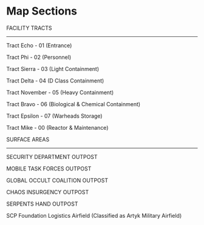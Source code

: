 # Map Sections

FACILITY TRACTS
_______________________________________

Tract Echo - 01 (Entrance)

Tract Phi - 02 (Personnel)

Tract Sierra - 03 (Light Containment)

Tract Delta - 04 (D Class Containment)

Tract November - 05 (Heavy Containment)

Tract Bravo - 06 (Biological & Chemical Containment)

Tract Epsilon - 07 (Warheads Storage)

Tract Mike - 00 (Reactor & Maintenance)


SURFACE AREAS
_______________________________________

SECURITY DEPARTMENT OUTPOST

MOBILE TASK FORCES OUTPOST

GLOBAL OCCULT COALITION OUTPOST

CHAOS INSURGENCY OUTPOST

SERPENTS HAND OUTPOST

SCP Foundation Logistics Airfield (Classified as Artyk Military Airfield)